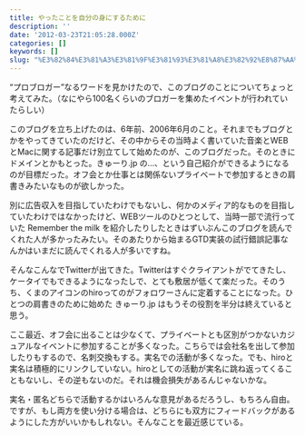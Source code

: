 ```yaml
---
title: やったことを自分の身にするために
description: ''
date: '2012-03-23T21:05:28.000Z'
categories: []
keywords: []
slug: "%E3%82%84%E3%81%A3%E3%81%9F%E3%81%93%E3%81%A8%E3%82%92%E8%87%AA%E5%88%86%E3%81%AE%E8%BA%AB%E3%81%AB%E3%81%99%E3%82%8B%E3%81%9F%E3%82%81%E3%81%AB"
---
```

“プロブロガー”なるワードを見かけたので、このブログのことについてちょっと考えてみた。（なにやら100名くらいのブロガーを集めたイベントが行われていたらしい）

このブログを立ち上げたのは、6年前、2006年6月のこと。それまでもブログとかをやってきていたのだけど、その中からその当時よく書いていた音楽とWEBとMacに関する記事だけ別立てして始めたのが、このブログだった。そのときにドメインとかもとった。きゅーり.jp の…、という自己紹介ができるようになるのが目標だった。オフ会とか仕事とは関係ないプライベートで参加するときの肩書きみたいなものが欲しかった。

別に広告収入を目指していたわけでもないし、何かのメディア的なものを目指していたわけではなかったけど、WEBツールのひとつとして、当時一部で流行っていた Remember the milk を紹介したりしたときはずいぶんこのブログを読んでくれた人が多かったみたい。そのあたりから始まるGTD実装の試行錯誤記事なんかはいまだに読んでくれる人が多いですね。

そんなこんなでTwitterが出てきた。Twitterはすぐクライアントがでてきたし、ケータイでもできるようになったしで、とても敷居が低くて楽だった。そのうち、くまのアイコンのhiroってのがフォロワーさんに定着することになった。ひとつの肩書きのために始めた きゅーり.jp はもうその役割を半分は終えていると思う。

ここ最近、オフ会に出ることは少なくて、プライベートとも区別がつかないカジュアルなイベントに参加することが多くなった。こちらでは会社名を出して参加したりもするので、名刺交換もする。実名での活動が多くなった。でも、hiroと実名は積極的にリンクしていない。hiroとしての活動が実名に跳ね返ってくることもないし、その逆もないのだ。それは機会損失があるんじゃないかな。

実名・匿名どちらで活動するかはいろんな意見があるだろうし、もちろん自由。ですが、もし両方を使い分ける場合は、どちらにも双方にフィードバックがあるようにした方がいいかもしれない。そんなことを最近感じている。